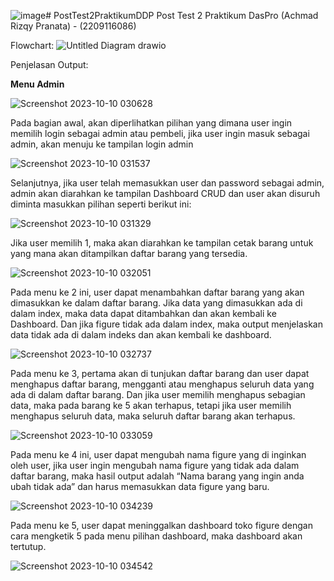 ![image](https://github.com/achmadrizqypranata/PostTest2PraktikumDDP/assets/144988929/737c2042-6fab-48b0-865b-c6b6bf42e6e6)# PostTest2PraktikumDDP
Post Test 2 Praktikum DasPro (Achmad Rizqy Pranata) - (2209116086)

Flowchart: ![Untitled Diagram drawio](https://github.com/achmadrizqypranata/PostTest2PraktikumDDP/assets/144988929/67a5d12f-13b7-4575-8daa-8403c76d2230)

Penjelasan Output:

**Menu Admin**

![Screenshot 2023-10-10 030628](https://github.com/achmadrizqypranata/PostTest2PraktikumDDP/assets/144988929/92acfe18-a98c-45bc-adc5-fb3e4d56a042)

Pada bagian awal, akan diperlihatkan pilihan yang dimana user ingin memilih login sebagai admin atau pembeli, jika user ingin masuk sebagai admin, akan menuju ke tampilan login admin

![Screenshot 2023-10-10 031537](https://github.com/achmadrizqypranata/PostTest2PraktikumDDP/assets/144988929/979830b1-7624-4f64-9690-87ad85b549ee)

Selanjutnya, jika user telah memasukkan user dan password sebagai admin, admin akan diarahkan ke tampilan Dashboard CRUD dan user akan disuruh diminta masukkan pilihan seperti berikut ini:

![Screenshot 2023-10-10 031329](https://github.com/achmadrizqypranata/PostTest2PraktikumDDP/assets/144988929/99a287ca-c67a-413d-9b88-d424dbabe7ed)

Jika user memilih 1, maka akan diarahkan ke tampilan cetak barang untuk yang mana akan ditampilkan daftar barang yang tersedia.

![Screenshot 2023-10-10 032051](https://github.com/achmadrizqypranata/PostTest2PraktikumDDP/assets/144988929/c553595e-0a91-4c40-a642-9f1932861645)

Pada menu ke 2 ini, user dapat menambahkan daftar barang yang akan dimasukkan ke dalam daftar barang. Jika data yang dimasukkan ada di dalam index, maka data dapat ditambahkan dan akan kembali ke Dashboard. Dan jika figure tidak ada dalam index, maka output menjelaskan data tidak ada di dalam indeks dan akan kembali ke dashboard.

![Screenshot 2023-10-10 032737](https://github.com/achmadrizqypranata/PostTest2PraktikumDDP/assets/144988929/6a427882-582a-432f-a16c-5bae5aa8c095)

Pada menu ke 3, pertama akan di tunjukan daftar barang dan user dapat menghapus daftar barang, mengganti atau menghapus seluruh data yang ada di dalam daftar barang. Dan jika user memilih menghapus sebagian data, maka pada barang ke 5 akan terhapus, tetapi jika user memilih menghapus seluruh data, maka seluruh daftar barang akan terhapus.

![Screenshot 2023-10-10 033059](https://github.com/achmadrizqypranata/PostTest2PraktikumDDP/assets/144988929/f3f056a8-9314-43c6-af9f-5bae909f3180)

Pada menu ke 4 ini, user dapat mengubah nama figure yang di inginkan oleh user, jika user ingin mengubah nama figure yang tidak ada dalam daftar barang, maka hasil output adalah “Nama barang yang ingin anda ubah tidak ada” dan harus memasukkan data figure yang baru.

![Screenshot 2023-10-10 034239](https://github.com/achmadrizqypranata/PostTest2PraktikumDDP/assets/144988929/bb05b279-5b6d-40cb-a1b1-63c4f2c3047c)

Pada menu ke 5, user dapat meninggalkan dashboard toko figure dengan cara mengketik 5 pada menu pilihan dashboard, maka dashboard akan tertutup.

![Screenshot 2023-10-10 034542](https://github.com/achmadrizqypranata/PostTest2PraktikumDDP/assets/144988929/eae6fc25-a283-443c-9944-57eebba355b4)







